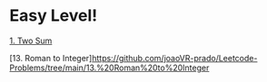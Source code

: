 # Easy Level! 

[1. Two Sum](https://github.com/joaoVR-prado/Leetcode-Problems/blob/main/1.%20Two%20Sum/twoSumKotlin.kts)

[13. Roman to Integer]https://github.com/joaoVR-prado/Leetcode-Problems/tree/main/13.%20Roman%20to%20Integer
